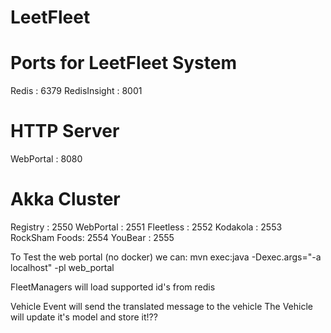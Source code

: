 # LeetFleet

# Ports for LeetFleet System
Redis         : 6379
RedisInsight  : 8001
# HTTP Server
WebPortal     : 8080
# Akka Cluster
Registry      : 2550
WebPortal     : 2551
Fleetless     : 2552
Kodakola      : 2553
RockSham Foods: 2554
YouBear       : 2555


To Test the web portal (no docker) we can:
mvn exec:java -Dexec.args="-a localhost" -pl web_portal



FleetManagers will load supported id's from redis





Vehicle Event will send the translated message to the vehicle
The Vehicle will update it's model and store it!??



